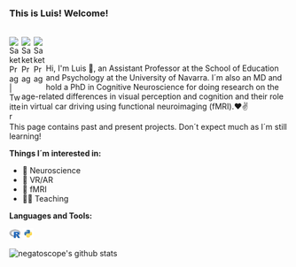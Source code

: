 ### This is Luis! Welcome!

<br/>

<a href="https://twitter.com/negatoscope">
<img align="left" alt="Saket Prag | Twitter" width="22px" src="https://cdn.jsdelivr.net/npm/simple-icons@v3/icons/twitter.svg" />
</a>
<a href="https://www.linkedin.com/in/luiseudave/">
<img align="left" alt="Saket Prag" width="22px" src="https://cdn.jsdelivr.net/npm/simple-icons@v3/icons/linkedin.svg" />
</a>
<a href="https://www.instagram.com/luiseudave/">
<img align="left" alt="Saket Prag" width="22px" src="https://cdn.jsdelivr.net/npm/simple-icons@v3/icons/instagram.svg" />
</a>
<br />

<br />

Hi, I'm Luis 🙌, an Assistant Professor at the School of Education and Psychology at the University of Navarra. I´m also an MD and hold a PhD in Cognitive Neuroscience for doing research on the age-related differences in visual perception and cognition and their role in virtual car driving using functional neuroimaging (fMRI).❤✌

This page contains past and present projects. Don´t expect much as I´m still learning!

**Things I´m interested in:**

- 🧠 Neuroscience
- 🎴 VR/AR
- 🧲 fMRI
- 👨‍🏫 Teaching

**Languages and Tools:**

<code><img height="20" src="https://raw.githubusercontent.com/github/explore/80688e429a7d4ef2fca1e82350fe8e3517d3494d/topics/r/r.png"></code>
<code><img height="20" src="https://raw.githubusercontent.com/github/explore/80688e429a7d4ef2fca1e82350fe8e3517d3494d/topics/python/python.png"></code>

![negatoscope's github stats](https://github-readme-stats.vercel.app/api?username=negatoscope&show_icons=true&hide_border=true)
